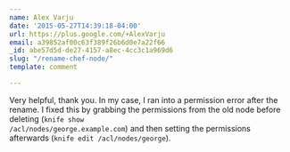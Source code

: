 ```yaml
---
name: Alex Varju
date: '2015-05-27T14:39:18-04:00'
url: https://plus.google.com/+AlexVarju
email: a39852af00c63f389f26b6d0e7a22f66
_id: abe57d5d-de27-4157-a8ec-4cc3c1a969d6
slug: "/rename-chef-node/"
template: comment

---
```


Very helpful, thank you.  In my case, I ran into a permission error after the rename.  I fixed this by grabbing the permissions from the old node before deleting (<code>knife show /acl/nodes/george.example.com</code>) and then setting the permissions afterwards (<code>knife edit /acl/nodes/george</code>).
